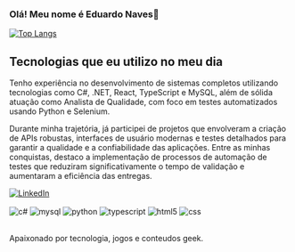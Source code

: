 ### Olá! Meu nome é Eduardo Naves🙂

[![Top Langs](https://github-readme-stats.vercel.app/api/top-langs/?username=EduardoTn)](https://github.com/anuraghazra/github-readme-stats)

## Tecnologias que eu utilizo no meu dia
Tenho experiência no desenvolvimento de sistemas completos utilizando tecnologias como C#, .NET, React, TypeScript e MySQL, além de sólida atuação como Analista de Qualidade, com foco em testes automatizados usando Python e Selenium. 

Durante minha trajetória, já participei de projetos que envolveram a criação de APIs robustas, interfaces de usuário modernas e testes detalhados para garantir a qualidade e a confiabilidade das aplicações. Entre as minhas conquistas, destaco a implementação de processos de automação de testes que reduziram significativamente o tempo de validação e aumentaram a eficiência das entregas.

[![LinkedIn](https://img.shields.io/badge/LinkedIn-0077B5?style=for-the-badge&logo=linkedin&logoColor=white)](https://www.linkedin.com/in/eduardo-naves-866148269/)
<div style="display: inline_block">
    <img align="center" alt="c#" src="https://img.shields.io/badge/C%23-239120?style=for-the-badge&logo=c-sharp&logoColor=white">
    <img align="center" alt="mysql" src="https://img.shields.io/badge/MySQL-00000F?style=for-the-badge&logo=mysql&logoColor=white">
    <img align="center" alt="python" src="https://img.shields.io/badge/Python-14354C?style=for-the-badge&logo=python&logoColor=white">
    <img align="center" alt="typescript" src="https://img.shields.io/badge/TypeScript-007ACC?style=for-the-badge&logo=typescript&logoColor=white">
    <img align="center" alt="html5" src="https://img.shields.io/badge/HTML5-E34F26?style=for-the-badge&logo=html5&logoColor=white">
    <img align="center" alt="css" src="https://img.shields.io/badge/CSS-239120?&style=for-the-badge&logo=css3&logoColor=white">
</div><br/>

Apaixonado por tecnologia, jogos e conteudos geek.
